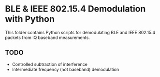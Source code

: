 # BLE & IEEE 802.15.4 Demodulation with Python

This folder contains Python scripts for demodulating BLE and IEEE 802.15.4 packets from IQ baseband measurements.

## TODO
- Controlled subtraction of interference
- Intermediate frequency (not baseband) demodulation


